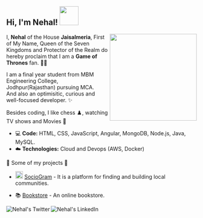 <h2> Hi, I'm Nehal! <img src="https://media.giphy.com/media/mGcNjsfWAjY5AEZNw6/giphy.gif" width="50"></h2>

<img align='right' src="https://media.giphy.com/media/ieyl9zmCjO4b4t6qoY/giphy.gif" width="230">

I, <b>Nehal</b> of the House <b>Jaisalmeria</b>, First of My Name, Queen of the Seven Kingdoms and Protector of the Realm 
do hereby proclaim that I am a <b>Game of Thrones</b> fan. 👑:wink:<br>

I am a final year student from MBM Engineering College, Jodhpur(Rajasthan) pursuing MCA. <br>
And also an optimisitic, curious and well-focused developer. :sparkles: <br>

Besides coding, I like chess ♟️, watching TV shows and Movies 🍿

- 💻 <b>Code:</b> HTML, CSS, JavaScript, Angular, MongoDB, Node.js, Java, MySQL.
- :cloud: <b>Technologies:</b> Cloud and Devops (AWS, Docker) 

🚀 Some of my projects 🔽

- <img src="http://ec2-3-15-212-24.us-east-2.compute.amazonaws.com:8080/SocioGram/images/sociogram.png" width="20" height="20"> [SocioGram](http://ec2-3-15-212-24.us-east-2.compute.amazonaws.com:8080/SocioGram) - It is a platform for finding and building local communities.

- 📚 [Bookstore](http://ec2-18-222-70-60.us-east-2.compute.amazonaws.com:8080/ssnbookstore/books) - An online bookstore.


<a href="https://twitter.com/nehal076">
  <img align="left" alt="Nehal's Twitter" src="https://img.icons8.com/bubbles/50/000000/twitter.png"/>
</a>

<a href="https://www.linkedin.com/in/nehal076/">
  <img align="left" alt="Nehal's LinkedIn" src="https://img.icons8.com/bubbles/50/000000/linkedin.png"/>
</a>
